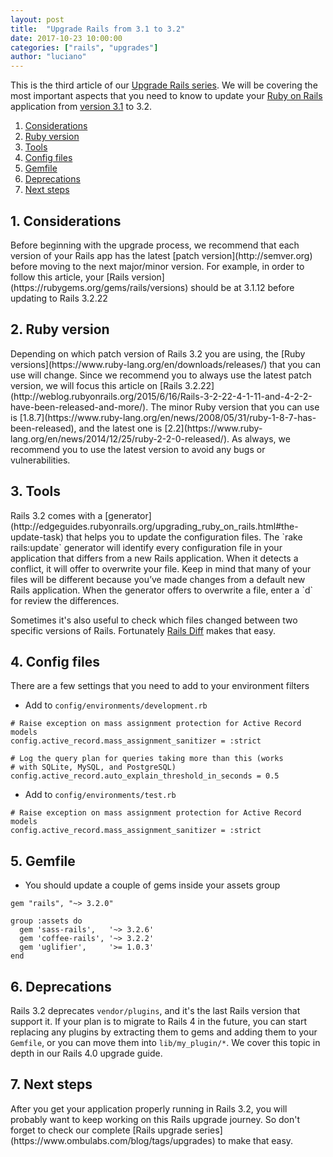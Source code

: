 ```yaml
---
layout: post
title:  "Upgrade Rails from 3.1 to 3.2"
date: 2017-10-23 10:00:00
categories: ["rails", "upgrades"]
author: "luciano"
---
```


This is the third article of our [Upgrade Rails series](https://www.ombulabs.com/blog/tags/upgrades). We will be covering the most important aspects that you need to know to update your [Ruby on Rails](http://rubyonrails.org/) application from [version 3.1](http://guides.rubyonrails.org/3_1_release_notes.html) to 3.2.

<!--more-->

1. [Considerations](#considerations)
2. [Ruby version](#ruby-version)
3. [Tools](#tools)
4. [Config files](#config-files)
5. [Gemfile](#gemfile)
6. [Deprecations](#deprecations)
7. [Next steps](#next-steps)


<h2 id="considerations">1. Considerations</h2>
Before beginning with the upgrade process, we recommend that each version of your Rails app has the latest [patch version](http://semver.org) before moving to the next major/minor version. For example, in order to follow this article, your [Rails version](https://rubygems.org/gems/rails/versions) should be at 3.1.12 before updating to Rails 3.2.22

<h2 id="ruby-version">2. Ruby version</h2>
Depending on which patch version of Rails 3.2 you are using, the [Ruby versions](https://www.ruby-lang.org/en/downloads/releases/) that you can use will change. Since we recommend you to always use the latest patch version, we will focus this article on [Rails 3.2.22](http://weblog.rubyonrails.org/2015/6/16/Rails-3-2-22-4-1-11-and-4-2-2-have-been-released-and-more/). The minor Ruby version that you can use is [1.8.7](https://www.ruby-lang.org/en/news/2008/05/31/ruby-1-8-7-has-been-released), and the latest one is [2.2](https://www.ruby-lang.org/en/news/2014/12/25/ruby-2-2-0-released/). As always, we recommend you to use the latest version to avoid any bugs or vulnerabilities.

<h2 id="tools">3. Tools</h2>
Rails 3.2 comes with a [generator](http://edgeguides.rubyonrails.org/upgrading_ruby_on_rails.html#the-update-task) that helps you to update the configuration files. The `rake rails:update` generator will identify every configuration file in your application that differs from a new Rails application. When it detects a conflict, it will offer to overwrite your file. Keep in mind that many of your files will be different because you’ve made changes from a default new Rails application. When the generator offers to overwrite a file, enter a `d` for review the differences.

Sometimes it's also useful to check which files changed between two specific versions of Rails. Fortunately [Rails Diff](http://railsdiff.org/3.1.12/3.2.22.5) makes that easy.

<h2 id="config-files">4. Config files</h2>
There are a few settings that you need to add to your environment filters

- Add to `config/environments/development.rb`

```
# Raise exception on mass assignment protection for Active Record models
config.active_record.mass_assignment_sanitizer = :strict

# Log the query plan for queries taking more than this (works
# with SQLite, MySQL, and PostgreSQL)
config.active_record.auto_explain_threshold_in_seconds = 0.5
```

- Add to `config/environments/test.rb`

```
# Raise exception on mass assignment protection for Active Record models
config.active_record.mass_assignment_sanitizer = :strict
```

<h2 id="gemfile">5. Gemfile</h2>

- You should update a couple of gems inside your assets group

```
gem "rails", "~> 3.2.0"

group :assets do
  gem 'sass-rails',   '~> 3.2.6'
  gem 'coffee-rails', '~> 3.2.2'
  gem 'uglifier',     '>= 1.0.3'
end
```

<h2 id="deprecations">6. Deprecations</h2>

Rails 3.2 deprecates `vendor/plugins`, and it's the last Rails version that support it. If your plan is to migrate to Rails 4 in the future, you can start replacing any plugins by extracting them to gems and adding them to your `Gemfile`, or you can move them into `lib/my_plugin/*`. We cover this topic in depth in our Rails 4.0 upgrade guide.

<h2 id="next-steps">7. Next steps</h2>
After you get your application properly running in Rails 3.2, you will probably want to keep working on this Rails upgrade journey. So don't forget to check our complete [Rails upgrade series](https://www.ombulabs.com/blog/tags/upgrades) to make that easy.
